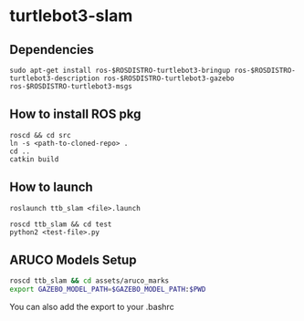 # turtlebot3-slam

## Dependencies

```
sudo apt-get install ros-$ROSDISTRO-turtlebot3-bringup ros-$ROSDISTRO-turtlebot3-description ros-$ROSDISTRO-turtlebot3-gazebo ros-$ROSDISTRO-turtlebot3-msgs
```

## How to install ROS pkg
```
roscd && cd src
ln -s <path-to-cloned-repo> .
cd ..
catkin build
```

## How to launch
```
roslaunch ttb_slam <file>.launch
```

```
roscd ttb_slam && cd test
python2 <test-file>.py
```

## ARUCO Models Setup
```bash
roscd ttb_slam && cd assets/aruco_marks
export GAZEBO_MODEL_PATH=$GAZEBO_MODEL_PATH:$PWD
```

You can also add the export to your .bashrc
